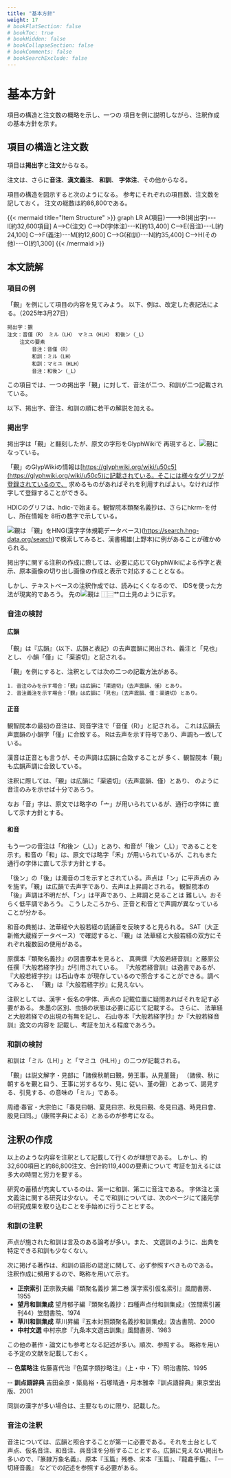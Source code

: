 ```yaml
---
title: "基本方針"
weight: 17
# bookFlatSection: false
# bookToc: true
# bookHidden: false
# bookCollapseSection: false
# bookComments: false
# bookSearchExclude: false
---
```

# 基本方針

項目の構造と注文数の概略を示し、一つの
項目を例に説明しながら、注釈作成の基本方針を示す。

## 項目の構造と注文数

項目は**掲出字**と**注文**からなる。

注文は、さらに**音注**、**漢文義注**、
**和訓**、
**字体注**、その他からなる。

項目の構造を図示すると次のようになる。
参考にそれぞれの項目数、注文数を記しておく。
注文の総数は約86,800である。

{{< mermaid title="Item Structure" >}}
graph LR
    A(項目)--->B(掲出字)---I[約32,600項目]
    A-->C(注文)
    C-->D(字体注)---K[約13,400]
    C-->E(音注)---L[約24,100]
    C-->F(義注)---M[約12,600]
    C-->G(和訓)---N[約35,400]
    C-->H(その他)---O[約1,300]
{{< /mermaid >}}

## 本文読解

### 項目の例

「覲」を例にして項目の内容を見てみよう。
以下、例は、改定した表記法による。（2025年3月27日）

    掲出字：覲
    注文：音僅（R）　ミル（LH）　マミユ（HLH）　和後ン（_L）
        注文の要素
            音注：音僅（R）
            和訓：ミル（LH）
            和訓：マミユ（HLH）
            音注：和後ン（_L）

この項目では、一つの掲出字「覲」に対して、音注が二つ、和訓が二つ記載されている。

以下、掲出字、音注、和訓の順に若干の解説を加える。

### 掲出字

掲出字は「覲」と翻刻したが、原文の字形をGlyphWikiで
再現すると、![覲](https://glyphwiki.org/glyph/hdic-tanki01_hkrm-02081630.50px.png)になっている。

「覲」のGlypWikiの情報は[https://glyphwiki.org/wiki/u50c5](https://glyphwiki.org/wiki/u50c5)に記載されている。そこには様々なグリフが登録されているので、
求めるものがあればそれを利用すればよい。なければ作字して登録することができる。

HDICのグリフは、hdic-で始まる。観智院本類聚名義抄は、さらにhkrm-を付し、所在情報を
8桁の数字で示している。

![覲](https://glyphwiki.org/glyph/hdic-tanki01_hkrm-02081630.50px.png)は
「覲」をHNG(漢字字体規範データベース)(https://search.hng-data.org/search)で検索してみると、漢書楊雄(上野本)に例があることが確かめられる。

掲出字に関する注釈の作成に際しては、必要に応じてGlyphWikiによる作字と表示、原本画像の切り出し画像の作成と表示で対応することとなる。

しかし、テキストベースの注釈作成では、読みにくくなるので、 IDSを使った方法が現実的であろう。
先の![覲](https://glyphwiki.org/glyph/hdic-tanki01_hkrm-02081630.50px.png)は
⿰⿳艹口土見のように示す。
### 音注の検討
#### 広韻

「覲」は『広韻』（以下、広韻と表記）の去声震韻に掲出され、義注と「見也」とし、
小韻「僅」に「渠遴切」と記される。

「覲」を例にすると、注釈としては次の二つの記載方法がある。

    1. 音注のみを示す場合：「覲」は広韻に「渠遴切」（去声震韻、僅）とあり。
    2. 音注義注を示す場合：「覲」は広韻に「見也」（去声震韻、僅：渠遴切）とあり。
#### 正音

観智院本の最初の音注は、同音字注で「音僅（R）」と記される。
これは広韻去声震韻の小韻字「僅」に合致する。
Rは去声を示す符号であり、声調も一致している。

漢音は正音とも言うが、その声調は広韻に合致することが
多く、観智院本「覲」も広韻声調に合致している。

注釈に際しては、「覲」は広韻に「渠遴切」（去声震韻、僅）とあり、
のように音注のみを示せば十分であろう。

なお「音」字は、原文では略字の「亠」が用いられているが、通行の字体に
直して示す方針とする。
#### 和音

もう一つの音注は「和後ン（_L）」とあり、和音が「後ン（_L）」であることを
示す。和音の「和」は、原文では略字「禾」が用いられているが、これもまた
通行の字体に直して示す方針とする。

「後ン」の「後」は濁音のゴを示すとされている。声点は「ン」に平声点の
みを施す。「覲」は広韻で去声字であり、去声は上昇調とされる。
観智院本の「後」声調は不明だが、「ン」は平声であり、上昇調と見ることは
難しい。おそらく低平調であろう。
こうしたころから、正音と和音とで声調が異なっていることが分かる。

和音の典拠は、法華経や大般若経の読誦音を反映すると見られる。
SAT（大正新脩大蔵経データベース）で確認すると、「覲」は
法華経と大般若経の双方にそれぞれ複数回の使用がある。

原撰本『類聚名義抄』の図書寮本を見ると、
真興撰『大般若経音訓』と藤原公任撰『大般若経字抄』が引用されている。
『大般若経音訓』は逸書であるが、『大般若経字抄』は石山寺本
が現存しているので照合することができる。調べてみると、
「覲」は『大般若経字抄』に見えない。

注釈としては、漢字・仮名の字体、声点の
記載位置に疑問あればそれを記す必要がある。
朱墨の区別、虫損の状態は必要に応じて記載する。
さらに、
法華経と大般若経での出現の有無を記し、
石山寺本『大般若経字抄』か『大般若経音訓』逸文の内容を
記載し、考証を加える程度であろう。
### 和訓の検討

和訓は「ミル（LH）」と「マミユ（HLH）」の二つが記載される。

「覲」は説文解字・見部に「諸侯秋朝曰覲，勞王事。从見堇聲」
（諸侯、秋に朝するを覲と曰う、王事に労するなり、見に
従い、堇の聲）とあって、謁見する、引見する、の意味の「ミル」である。

周禮·春官・大宗伯に「春見曰朝、夏見曰宗、秋見曰覲、冬見曰遇、時見曰會、殷見曰同。」（康煕字典による）とあるのが参考になる。

## 注釈の作成

以上のような内容を注釈として記載して行くのが理想である。
しかし、約32,600項目と約86,800注文、合計約119,400の要素について
考証を加えるには多大の時間と労力を要する。

研究の蓄積が充実しているのは、第一に和訓、第二に音注である。
字体注と漢文義注に関する研究は少ない。
そこで和訓については、次のページにて諸先学の研究成果を取り込むことを手始めに行うこととする。

### 和訓の注釈

声点が施された和訓は言及のある論考が多い。また、
文選訓のように、出典を特定できる和訓も少なくない。

次に掲げる著作は、和訓の語形の認定に関して、必ず参照すべきものである。
注釈作成に頻用するので、略称を用いて示す。

- **正宗索引** 正宗敦夫編『類聚名義抄 第二巻 漢字索引仮名索引』風間書房、1955
- **望月和訓集成** 望月郁子編『類聚名義抄：四種声点付和訓集成』（笠間索引叢刊44）笠間書院、1974
- **草川和訓集成** 草川昇編『五本対照類聚名義抄和訓集成』汲古書院、2000
- **中村文選** 中村宗彦『九条本文選古訓集』風間書房、1983

この他の著作・論文にも参考となる記述が多い。順次、参照する。
略称を用いる予定の文献を記載しておく。

-- **色葉略注** 佐藤喜代治『色葉字類抄略注』（上・中・下）明治書院、1995

-- **訓点語辞典** 吉田金彦・築島裕・石塚晴通・月本雅幸『訓点語辞典』東京堂出版、2001

同訓の漢字が多い場合は、主要なものに限り、記載した。

### 音注の注釈

音注については、広韻と照合することが第一に必要である。それを土台として
声点、仮名音注、和音注、呉音注を分析することとする。広韻に見えない掲出も
多いので、『篆隷万象名義』、原本『玉篇』残巻、宋本『玉篇』、『龍龕手鑑』、『一切経音義』
などでの記述を参照する必要がある。